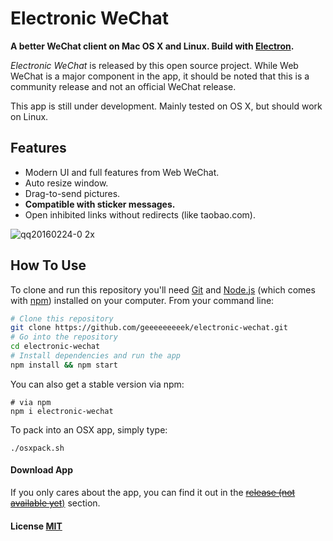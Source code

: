# Electronic WeChat

**A better WeChat client on Mac OS X and Linux. Build with [Electron](https://github.com/atom/electron).** 

*Electronic WeChat* is released by this open source project. While Web WeChat is a major component  in the app, it should be noted that this is a community release and not an official WeChat release.

This app is still under development. Mainly tested on OS X, but should work on Linux.

## Features

- Modern UI and full features from Web WeChat.
- Auto resize window.
- Drag-to-send pictures.
- **Compatible with sticker messages.**
- Open inhibited links without redirects (like taobao.com).

![qq20160224-0 2x](https://cloud.githubusercontent.com/assets/7262715/13275230/96b81776-daed-11e5-98ce-3ee3bd82082e.png)

## How To Use

To clone and run this repository you'll need [Git](https://git-scm.com) and [Node.js](https://nodejs.org/en/download/) (which comes with [npm](http://npmjs.com)) installed on your computer. From your command line:

``` bash
# Clone this repository
git clone https://github.com/geeeeeeeeek/electronic-wechat.git
# Go into the repository
cd electronic-wechat
# Install dependencies and run the app
npm install && npm start
```

You can also get a stable version via npm:

```shell
# via npm
npm i electronic-wechat
```

To pack into an OSX app, simply type:

``` shell
./osxpack.sh
```

#### Download App

If you only cares about the app, you can find it out in the [~~release (not available yet~~)](https://github.com/geeeeeeeeek/wechat-electron/releases) section.

#### License [MIT](LICENSE.md)